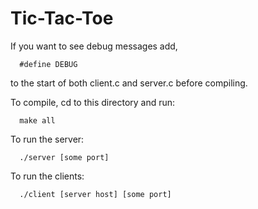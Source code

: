 Tic-Tac-Toe
=============

If you want to see debug messages add,

      #define DEBUG

to the start of both client.c and server.c before compiling. 

To compile, cd to this directory and run: 

      make all

To run the server: 
      
      ./server [some port]

To run the clients: 

      ./client [server host] [some port]
